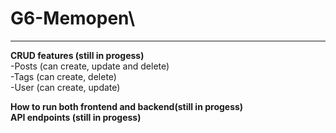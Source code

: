 # G6-Memopen\
----

**CRUD features (still in progess)**\
-Posts (can create, update and delete)\
-Tags (can create, delete)\
-User (can create, update)

**How to run both frontend and backend(still in progess)**\
**API endpoints (still in progess)**
